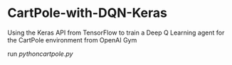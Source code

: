 # CartPole-with-DQN-Keras
Using the Keras API from TensorFlow to train a Deep Q Learning agent for the CartPole environment from OpenAI Gym

run $python cartpole.py$
